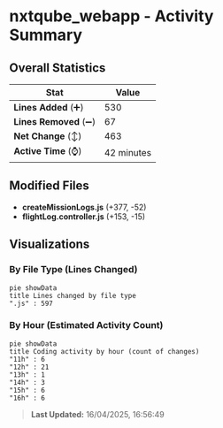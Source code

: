 # nxtqube_webapp - Activity Summary 

## Overall Statistics

| Stat                   | Value                                                             |
| ---------------------- | ----------------------------------------------------------------- |
| **Lines Added** (➕)   | 530                                          |
| **Lines Removed** (➖) | 67                                        |
| **Net Change** (↕)    | 463                |
| **Active Time** (⌚)   | 42 minutes |


## Modified Files
- **createMissionLogs.js** (+377, -52)
- **flightLog.controller.js** (+153, -15)

## Visualizations

### By File Type (Lines Changed)

```mermaid
pie showData
title Lines changed by file type
".js" : 597
```

### By Hour (Estimated Activity Count)

```mermaid
pie showData
title Coding activity by hour (count of changes)
"11h" : 6
"12h" : 21
"13h" : 1
"14h" : 3
"15h" : 6
"16h" : 6
```


> **Last Updated:** 16/04/2025, 16:56:49